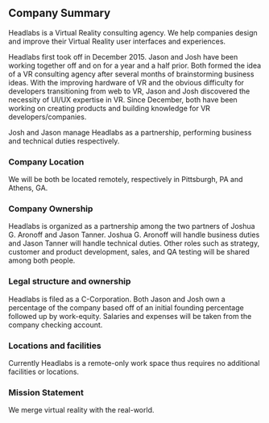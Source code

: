 ## Company Summary ##

Headlabs is a Virtual Reality consulting agency. We help companies design and improve their Virtual Reality user interfaces and experiences.

Headlabs first took off in December 2015. Jason and Josh have been working together off and on for a year and a half prior. Both formed the idea of a VR consulting agency after several months of brainstorming business ideas. With the improving hardware of VR and the obvious difficulty for developers transitioning from web to VR, Jason and Josh discovered the necessity of UI/UX expertise in VR.  Since December, both have been working on creating products and building knowledge for VR developers/companies.

Josh and Jason manage Headlabs as a partnership, performing business and technical duties respectively.

### Company Location
We will be both be located remotely, respectively in Pittsburgh, PA and Athens, GA.

### Company Ownership
Headlabs is organized as a partnership among the two partners of Joshua G. Aronoff and Jason Tanner. Joshua G. Aronoff will handle business duties and Jason Tanner will handle technical duties. Other roles such as strategy, customer and product development, sales, and QA testing will be shared among both people.


### Legal structure and ownership
Headlabs is filed as a C-Corporation. Both Jason and Josh own a percentage of the company based off of an initial founding percentage followed up by work-equity. Salaries and expenses will be taken from the company checking account.

### Locations and facilities
Currently Headlabs is a remote-only work space thus requires no additional facilities or locations.

### Mission Statement
We merge virtual reality with the real-world.
